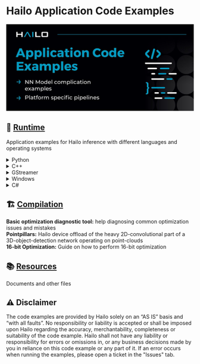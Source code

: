 # Hailo Application Code Examples 
![github_code](banner.jpeg)
 

## 🚀 [Runtime](https://github.com/hailo-ai/Hailo-Application-Code-Examples/tree/main/runtime)
Application examples for Hailo inference with different languages and operating systems
<details>
<summary>Python</summary>

APP | Description |
|:---|:---|
| `depth_estimation` | Depth estimation with StereoNet
| `detection_with_tracker` | Object detection with tracking using ByteTracker and Supervision
| `hailo_onnxruntime` | Inference with a Hailo device and postprocessing with ONNXRuntime
| `instance_segmentation` | Instance segmentation with yolov5_seg, yolov8_seg
| `lane_detection` | Lane detection with UFLDv2
| `object_detection` | Object detection with yolo, ssd, centernet
| `pose_estimation` | Pose estimation with yolov8
| `streaming` | Object detection on a streaming input from a camera using OpenCV
| `super_resolution` | Super resolution with espcnx4, srgan

</details>

<details>
<summary>C++</summary>

APP | Description |
|:---|:---|
| `zero_shot_classification` | Zero-Shot Classification with with clip_vut_l14 on hailo8 and Clip_resnet50 on hailo15h
| `classifier` | Classification with models trained on ImageNet
| `depth_estimation` | Depth estimation with scdepthv3 and stereonet
| `hailo_onnxruntime` | Inference with a Hailo device and postprocessing with ONNXRuntime
| `instance_segmentation` | Instance segmentation with yolov5_seg, yolov8_seg
| `object_detection` | Object detection - generic, asynchronous, H15
| `pose estimation` | Pose estimation with yolov8
| `re_id` | People re-identification using yolov5s and repvgg_a0
| `scheduler` | Multi-model inference using the Hailo scheduler
| `semantic_segmentation` | Semantic segmentation with Resnet18_fcn trained on cityscape

</details>

<details>
<summary>GStreamer</summary>

APP | Description |
|:---|:---|
| `advanced_cpp_app` | Complex GStreamer pipeline wrapped by C++
| `cpp_cascaded_networks_dynamic_osd` | Cascade networks pipeline wrapped by C++
| `cropper_aggregator` | Gstreamer pipeline with hailocropper and hailoaggregator
| `detection_python` | Python implementation of TAPPAS detection pipeline using Yolov5m
| `hailo"_clip` | CLIP inference on a video in real-time
| `multistream_app` | Inference on multiple streams on the same pipeline, added C++ usability
| `multistream_multi_networks` | Object detection + semantic segmentation
| `multistream_stream_id` | Multistream with stream ID
| `simple_cpp_app` | Simple app that shows how to use Gstreamer with C++ on top
| `tda4vm/pose_estimation` | Single-stream pose estimation pipelin` on top of GStreamer and TDA4VM DSP
| `tonsofstreams` | Many streams with 4 Hailo devices


</details>

<details>
<summary>Windows</summary>

APP | Description |
|:---|:---|
| `yolov5` | Object detection with yolov5 using a C++ script compiled for Windows
| `yolov8` | Object detection with yolov8 using a C++ script compiled for Windows

</details>

<details>
<summary>C#</summary>

APP | Description |
|:---|:---|
| `csharp_infer_wrapper` | Yolov5 Inference using a C# wrapper

</details>

## 🏗️ [Compilation](https://github.com/hailo-ai/Hailo-Application-Code-Examples/tree/main/compilation)

**Basic optimization diagnostic tool:** help diagnosing common optimization issues and mistakes
</br>**Pointpillars:** Hailo device offload of the heavy 2D-convolutional part of a 3D-object-detection network operating on point-clouds
</br>**16-bit Optimization:** Guide on how to perform 16-bit optimization

## 📚 [Resources](https://github.com/hailo-ai/Hailo-Application-Code-Examples/tree/main/resources)

Documents and other files


## ⚠️ Disclaimer

The code examples are provided by Hailo solely on an “AS IS” basis and “with all faults”. No responsibility or liability is accepted or shall be imposed upon Hailo regarding the accuracy, merchantability, completeness or suitability of the code example. Hailo shall not have any liability or responsibility for errors or omissions in, or any business decisions made by you in reliance on this code example or any part of it. If an error occurs when running the examples, please open a ticket in the "Issues" tab.
